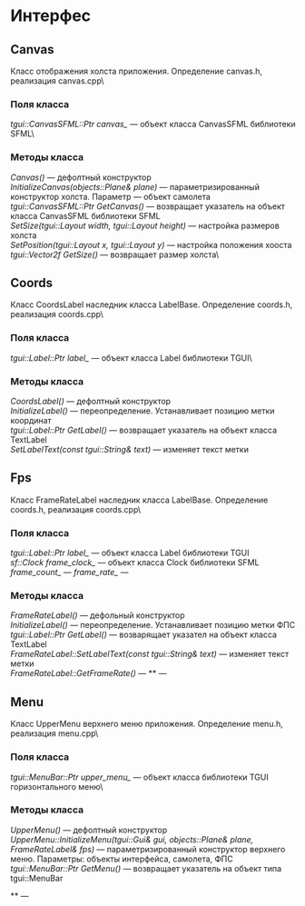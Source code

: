 # Интерфес
## Canvas
Класс отображения холста приложения. Определение canvas.h, реализация canvas.cpp\
### Поля класса
*tgui::CanvasSFML::Ptr canvas_* — объект класса CanvasSFML библиотеки SFML\

### Методы класса
*Canvas()* — дефолтный конструктор\
*InitializeCanvas(objects::Plane& plane)* — параметризированный конструктор холста. Параметр — объект самолета\
*tgui::CanvasSFML::Ptr GetCanvas()* — возвращает указатель на объект класса CanvasSFML библиотеки SFML\
*SetSize(tgui::Layout width, tgui::Layout height)* — настройка размеров холста\
*SetPosition(tgui::Layout x, tgui::Layout y)* — настройка положения хооста\
*tgui::Vector2f GetSize()* — возвращает размер холста\

## Coords
Класс CoordsLabel наследник класса LabelBase. Определение coords.h, реализация coords.cpp\
### Поля класса
*tgui::Label::Ptr label_* — объект класса Label библиотеки TGUI\

### Методы класса
*CoordsLabel()* — дефолтный конструктор\
*InitializeLabel()* — переопределение. Устанавливает позицию метки координат\
*tgui::Label::Ptr GetLabel()* — возвращает указатель на объект класса TextLabel\
*SetLabelText(const tgui::String& text)* — изменяет текст метки

## Fps
Класс FrameRateLabel наследник класса LabelBase. Определение coords.h, реализация coords.cpp\
### Поля класса
*tgui::Label::Ptr label_* — объект класса Label библиотеки TGUI\
*sf::Clock frame_clock_* — объект класса Clock библиотеки SFML\
*frame_count_* —
*frame_rate_* —

### Методы класса
*FrameRateLabel()* — дефольный конструктор\
*InitializeLabel()* — переопределение. Устанавливает позицию метки ФПС\
*tgui::Label::Ptr GetLabel()* — возварящает указател на объект класса TextLabel\
*FrameRateLabel::SetLabelText(const tgui::String& text)* — изменяет текст метки\
*FrameRateLabel::GetFrameRate()* —
** —

## Menu
Класс UpperMenu верхнего меню приложения. Определение menu.h, реализация menu.cpp\
### Поля класса
*tgui::MenuBar::Ptr upper_menu_* — объект класса библиотеки TGUI горизонтального меню\

### Методы класса
*UpperMenu()* — дефолтный конструктор\
*UpperMenu::InitializeMenu(tgui::Gui& gui, objects::Plane& plane, FrameRateLabel& fps)* — параметризированный конструктор верхнего меню. Параметры: объекты интерфейса, самолета, ФПС\
*tgui::MenuBar::Ptr GetMenu()* — возвращает указатель на объект типа tgui::MenuBar


** —
